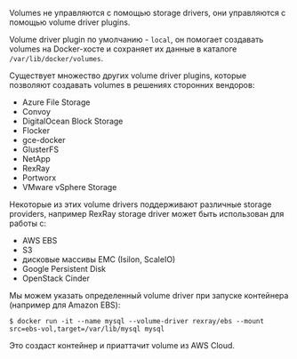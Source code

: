 Volumes не управляются с помощью storage drivers, они управляются с помощью volume driver plugins.

Volume driver plugin по умолчанию - `local`, он помогает создавать volumes на Docker-хосте и сохраняет их данные в каталоге `/var/lib/docker/volumes`.

Существует множество других volume driver plugins, которые позволяют создавать volumes в решениях сторонних вендоров:
- Azure File Storage
- Convoy
- DigitalOcean Block Storage
- Flocker
- gce-docker
- GlusterFS
- NetApp
- RexRay
- Portworx
- VMware vSphere Storage

Некоторые из этих volume drivers поддерживают различные storage providers, например RexRay storage driver может быть использован для работы с:
- AWS EBS
- S3
- дисковые массивы EMC (Isilon, ScaleIO)
- Google Persistent Disk
- OpenStack Cinder

Мы можем указать определенный volume driver при запуске контейнера (например для Amazon EBS):

```shell
$ docker run -it --name mysql --volume-driver rexray/ebs --mount src=ebs-vol,target=/var/lib/mysql mysql
```

Это создаст контейнер и приаттачит volume из AWS Cloud.